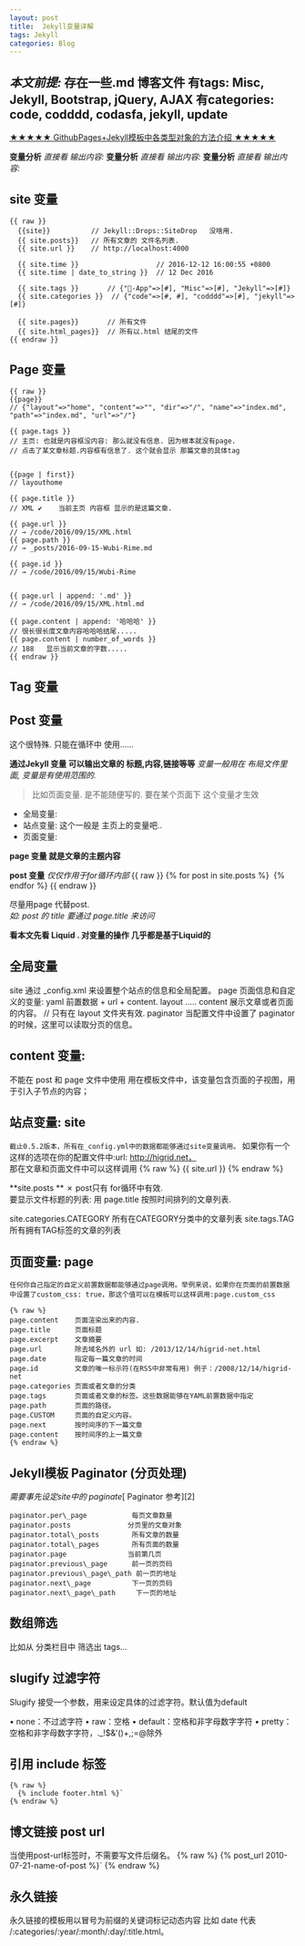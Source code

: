 ```yaml
---
layout: post
title:  Jekyll变量详解
tags: Jekyll
categories: Blog
---
```


*本文前提:*
存在一些.md 博客文件
有tags:  Misc, Jekyll, Bootstrap, jQuery, AJAX
有categories:  code, codddd, codasfa, jekyll, update
---

[★★★★★ GithubPages+Jekyll模板中各类型对象的方法介绍 ★★★★★][1]

**变量分析** *直接看 输出内容:*
**变量分析** *直接看 输出内容:*
**变量分析** *直接看 输出内容:*



## site 变量
	{{ raw }}
	  {{site}}          // Jekyll::Drops::SiteDrop   没啥用.
	  {{ site.posts}}   // 所有文章的 文件名列表. 
	  {{ site.url }}    // http://localhost:4000
	
	  {{ site.time }}                   // 2016-12-12 16:00:55 +0800
	  {{ site.time | date_to_string }}  // 12 Dec 2016
	
	  {{ site.tags }}       // {"-App"=>[#], "Misc"=>[#], "Jekyll"=>[#]}
	  {{ site.categories }}  // {"code"=>[#, #], "codddd"=>[#], "jekyll"=>[#]}
	
	  {{ site.pages}}       // 所有文件
	  {{ site.html_pages}}  // 所有以.html 结尾的文件
	{{ endraw }}


## Page 变量
	{{ raw }}
	{{page}}
	// {"layout"=>"home", "content"=>"", "dir"=>"/", "name"=>"index.md", "path"=>"index.md", "url"=>"/"}
	
	{{ page.tags }}
	// 主页: 也就是内容框没内容: 那么就没有信息. 因为根本就没有page. 
	// 点击了某文章标题.内容框有信息了. 这个就会显示 那篇文章的具体tag
	
	
	{{page | first}} 
	// layouthome
	
	{{ page.title }}
	// XML ✔︎    当前主页 内容框 显示的是这篇文章.
	
	{{ page.url }}
	// → /code/2016/09/15/XML.html
	{{ page.path }}
	// → _posts/2016-09-15-Wubi-Rime.md
	
	{{ page.id }} 
	// → /code/2016/09/15/Wubi-Rime
	
	
	{{ page.url | append: '.md' }}
	// → /code/2016/09/15/XML.html.md
	
	{{ page.content | append: '哈哈哈' }}
	// 很长很长度文章内容哈哈哈结尾.....
	{{ page.content | number_of_words }}
	// 188   显示当前文章的字数.....
	{{ endraw }}

## Tag 变量


## Post 变量
这个很特殊. 只能在循环中 使用......


**通过Jekyll 变量 可以输出文章的 标题,内容,链接等等**
 *变量一般用在 布局文件里面, 变量是有使用范围的.*
> 比如页面变量. 是不能随便写的. 要在某个页面下 这个变量才生效
- 全局变量: 
- 站点变量: 这个一般是 主页上的变量吧..
- 页面变量:



**page 变量 就是文章的主题内容**


**post 变量** *仅仅作用于for循环内部*
	{{ raw }}
	  {% for post in site.posts %} 
	  {% endfor %}
	{{ endraw }}

尽量用page 代替post.  
*如: post 的 title 要通过 page.title 来访问*

**看本文先看 Liquid . 对变量的操作 几乎都是基于Liquid的**






## 全局变量
site      通过 \_config.xml 来设置整个站点的信息和全局配置。
page      页面信息和自定义的变量: yaml 前置数据 + url + content.
layout  .....
content   展示文章或者页面的内容。 // 只有在 layout 文件夹有效.
paginator 当配置文件中设置了 paginator 的时候，这里可以读取分页的信息。


## content 变量: 
不能在 post 和 page 文件中使用
用在模板文件中，该变量包含页面的子视图，用于引入子节点的内容；



## 站点变量: site
`截止0.5.2版本，所有在_config.yml中的数据都能够通过site变量调用。`
如果你有一个这样的选项在你的配置文件中:url: http://higrid.net，  
那在文章和页面文件中可以这样调用
	{% raw %}
	  {{ site.url }}
	{% endraw %}

**site.posts ** ✗
post只有 for循环中有效.  
要显示文件标题的列表: 用 page.title 
按照时间排列的文章列表.



site.categories.CATEGORY   所有在CATEGORY分类中的文章列表
site.tags.TAG    所有拥有TAG标签的文章的列表





## 页面变量: page
`任何你自己指定的自定义前置数据都能够通过page调用。举例来说，如果你在页面的前置数据中设置了custom_css: true，那这个值可以在模板可以这样调用:page.custom_css`


	{% raw %}
	page.content    页面渲染出来的内容.
	page.title      页面标题
	page.excerpt    文章摘要
	page.url        除去域名外的 url 如: /2013/12/14/higrid-net.html
	page.date       指定每一篇文章的时间
	page.id         文章的唯一标示符(在RSS中非常有用) 例子：/2008/12/14/higrid-net
	page.categories 页面或者文章的分类
	page.tags       页面或者文章的标签。这些数据能够在YAML前置数据中指定
	page.path       页面的路径。
	page.CUSTOM     页面的自定义内容。
	page.next       按时间序的下一篇文章
	page.content    按时间序的上一篇文章
	{% endraw %}

## Jekyll模板 Paginator  (分页处理)
*需要事先设定site中的 paginate*[ Paginator 参考][2]

	paginator.per\_page           每页文章数量
	paginator.posts              分页里的文章对象
	paginator.total\_posts        所有文章的数量
	paginator.total\_pages        所有页面的数量
	paginator.page               当前第几页
	paginator.previous\_page      前一页的页码
	paginator.previous\_page\_path 前一页的地址
	paginator.next\_page          下一页的页码
	paginator.next\_page\_path     下一页的地址



## 数组筛选
比如从 分类栏目中 筛选出 tags...


## slugify  过滤字符
Slugify 接受一个参数，用来设定具体的过滤字符。默认值为default

• none：不过滤字符
• raw：空格
• default：空格和非字母数字字符
• pretty：空格和非字母数字字符，.\_!$&'()+,;=@除外



## 引用 include 标签
	{% raw %}
	  {% include footer.html %}`
	{% endraw %}


## 博文链接 post url
当使用post-url标签时，不需要写文件后缀名。
	{% raw %}
	  {% post_url 2010-07-21-name-of-post %}`
	{% endraw %}



## 永久链接
永久链接的模板用以冒号为前缀的关键词标记动态内容
比如 date 代表 /:categories/:year/:month/:day/:title.html。






[1]:	http://lilifeng.net/blogs/2015/01/07/Jekyll-Date/